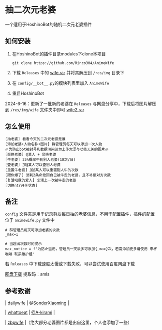# 抽二次元老婆

一个适用于HoshinoBot的随机二次元老婆插件

## 如何安装

1. 在HoshinoBot的插件目录modules下clone本项目

    `git clone https://github.com/Rinco304/AnimeWife`

2. 下载 `Releases` 中的  [wife.rar](https://github.com/Rinco304/AnimeWife/releases/download/v1.0/wife.rar) 并将其解压到 `/res/img` 目录下

3. 在 `config/__bot__.py`的模块列表里加入 `AnimeWife`

4. 重启HoshinoBot

2024-6-16：更新了一批新的老婆在 `Releases` 与网盘分享中，下载后将图片解压到 `/res/img/wife` 文件夹中即可 [wife2.rar](https://github.com/Rinco304/AnimeWife/releases/download/v1.0/wife2.rar)
## 怎么使用

```
[抽老婆] 看看今天的二次元老婆是谁
[添加老婆+人物名称+图片] 群管理员每天可以添加一次人物
※为防止bot被封号和数据污染请勿上传太涩与功能无关的图片※
[交换老婆] @某人 + 交换老婆
[牛老婆] 25%概率牛到别人老婆(10次/日)
[查老婆] 加@某人可以查别人老婆
[重置牛老婆] 加@某人可以重置别人牛的次数
[跟你爆了] 消耗2条命抢回自己被牛走的老婆，且不补偿对方次数
[复活吧我的爱人] 复活上一次被牛走的老婆
[切换ntr开关状态]
```

## 备注

`config` 文件夹是用于记录群友每日抽的老婆信息，不用于配置插件，插件的配置位于 ` animewife.py ` 文件中

```
# 群管理员每天可添加老婆的次数
_max=1

# 当超出次数时的提示
max_notice = f'为防止滥用，管理员一天最多可添加{_max}次，若需添加更多请使用 来杯咖啡 联系维护组'
```

若 `Releases` 中下载速度太慢或下载失败，可以尝试使用百度网盘下载

[网盘下载](https://pan.baidu.com/s/1FbRtczF1h1jIov_CXU1qew?pwd=amls)
提取码：amls

## 参考致谢

| [dailywife](https://github.com/SonderXiaoming/dailywife) | [@SonderXiaoming](https://github.com/SonderXiaoming) |

| [whattoeat](https://github.com/A-kirami/whattoeat) | [@A-kirami](https://github.com/A-kirami) |

| [zbpwife](https://github.com/FloatTech/zbpwife) |（绝大部分老婆图片都是出自这里，个人也添加了一些）
